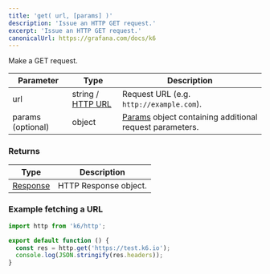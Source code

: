```yaml
---
title: 'get( url, [params] )'
description: 'Issue an HTTP GET request.'
excerpt: 'Issue an HTTP GET request.'
canonicalUrl: https://grafana.com/docs/k6
---
```


Make a GET request.

| Parameter         | Type   | Description                                                                               |
| ----------------- | ------ | ----------------------------------------------------------------------------------------- |
| url               | string / [HTTP URL](/javascript-api/k6-http/urlurl#returns) | Request URL (e.g. `http://example.com`).      |
| params (optional) | object | [Params](/javascript-api/k6-http/params) object containing additional request parameters. |

### Returns

| Type                                         | Description           |
| -------------------------------------------- | --------------------- |
| [Response](/javascript-api/k6-http/response) | HTTP Response object. |

### Example fetching a URL

<CodeGroup labels={[]}>

```javascript
import http from 'k6/http';

export default function () {
  const res = http.get('https://test.k6.io');
  console.log(JSON.stringify(res.headers));
}
```

</CodeGroup>
